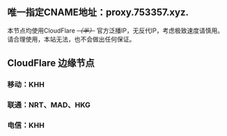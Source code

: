 ## 唯一指定CNAME地址：proxy.753357.xyz.
本节点均使用CloudFlare ~~*（半）*~~ 官方泛播IP，无反代IP，考虑极致速度请慎用。
请合理使用，本站无法，也不会做出任何保证。

## CloudFlare 边缘节点
### 移动：KHH
### 联通：NRT、MAD、HKG
### 电信：KHH
